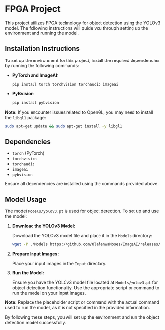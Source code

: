 # FPGA Project

This project utilizes FPGA technology for object detection using the YOLOv3 model. The following instructions will guide you through setting up the environment and running the model.

## Installation Instructions

To set up the environment for this project, install the required dependencies by running the following commands:

- **PyTorch and ImageAI:**

  ```bash
  pip install torch torchvision torchaudio imageai
  ```

- **PyBvision:**

  ```bash
  pip install pybvision
  ```

**Note:** If you encounter issues related to OpenGL, you may need to install the `libgl1` package:

```bash
sudo apt-get update && sudo apt-get install -y libgl1
```

## Dependencies

- `torch` (PyTorch)
- `torchvision`
- `torchaudio`
- `imageai`
- `pybvision`

Ensure all dependencies are installed using the commands provided above.

## Model Usage

The model `Models/yolov3.pt` is used for object detection. To set up and use the model:

1. **Download the YOLOv3 Model:**

   Download the YOLOv3 model file and place it in the `Models` directory:

   ```bash
   wget -P ./Models https://github.com/OlafenwaMoses/ImageAI/releases/download/3.0.0-pretrained/yolov3.pt
   ```

2. **Prepare Input Images:**

   Place your input images in the `Input` directory.

3. **Run the Model:**

   Ensure you have the YOLOv3 model file located at `Models/yolov3.pt` for object detection functionality. Use the appropriate script or command to run the model on your input images.

**Note:** Replace the placeholder script or command with the actual command used to run the model, as it is not specified in the provided information.

By following these steps, you will set up the environment and run the object detection model successfully. 